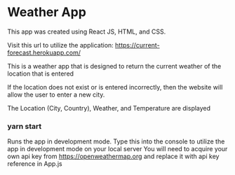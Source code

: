 # Weather App

This app was created using React JS, HTML, and CSS.

Visit this url to utilize the application: https://current-forecast.herokuapp.com/

This is a weather app that is designed to return the current weather of the location that is entered

If the location does not exist or is entered incorrectly, then the website will allow the user to enter a new city.

The Location (City, Country), Weather, and Temperature are displayed

### yarn start

Runs the app in development mode.
Type this into the console to utilize the app in development mode on your local server
You will need to acquire your own api key from https://openweathermap.org and replace it with api key reference in App.js

